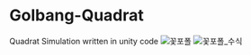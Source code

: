 # Golbang-Quadrat
 Quadrat Simulation written in unity code
![꽃포폴](https://user-images.githubusercontent.com/24998577/121585935-1441c500-ca6e-11eb-9864-8d2a07788ce2.jpg)
![꽃포폴_수식](https://user-images.githubusercontent.com/24998577/121586033-215eb400-ca6e-11eb-82b3-db94482b1d49.jpg)
